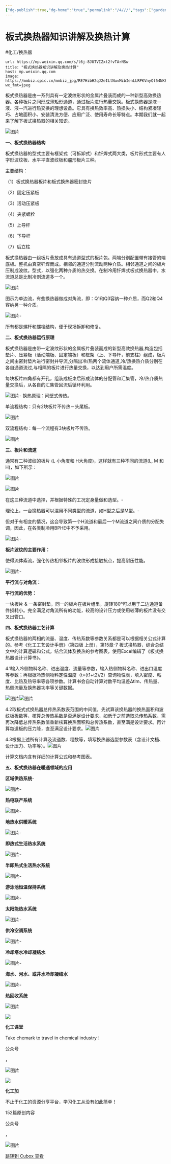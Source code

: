 ```yaml
---
{"dg-publish":true,"dg-home":"true","permalink":"/4///","tags":["gardenEntry"],"dgPassFrontmatter":true}
---
```


# 板式换热器知识讲解及换热计算
#化工/换热器

```cardlink
url: https://mp.weixin.qq.com/s/l6j-8JUTVIZxt2fvTArNSw
title: "板式换热器知识讲解及换热计算"
host: mp.weixin.qq.com
image: https://mmbiz.qpic.cn/mmbiz_jpg/RE7HibH2qJ2eILtNuvMibIenLLRPKVnyQl54NKBbz4IUIAziaib3zHLLQicLEEG6lB3Srk2OblaibMPfxQIyOBykI9QQ/0?wx_fmt=jpeg
```


板式换热器是由一系列具有一定波纹形状的金属片叠装而成的一种新型高效换热器。各种板片之间形成薄矩形通道，通过板片进行热量交换。板式换热器是液—液、液—汽进行热交换的理想设备。它具有换热效率高、热损失小、结构紧凑轻巧、占地面积小、安装清洗方便、应用广泛、使用寿命长等特点。本期我们就一起来了解下板式换热器的相关知识。

![图片](https://image.cubox.pro/cardImg/2023120410415317524/80896.jpg?imageMogr2/quality/90/ignore-error/1)

**一、板式换热器结构**

板式换热器的型式主要有框架式（可拆卸式）和钎焊式两大类，板片形式主要有人字形波纹板、水平平直波纹板和瘤形板片三种。

主要结构：

（1）板式换热器板片和板式换热器密封垫片

（2）固定压紧板

（3）活动压紧板

（4）夹紧螺栓

（5）上导杆

（6）下导杆

（7）后立柱

板式换热器由一组板片叠放成具有通道型式的板片包。两端分别配置带有接管的端底板。整机由真空钎焊而成。相邻的通道分别流动两种介质。相邻通道之间的板片压制成波纹。型式，以强化两种介质的热交换。在制冷用钎焊式板式换热器中，水流道总是比制冷剂流道多一个。

![图片](https://image.cubox.pro/cardImg/2023120410415433797/61175.jpg?imageMogr2/quality/90/ignore-error/1)

图示为单边流，有些换热器做成对角流，即：Q1和Q3容纳一种介质，而Q2和Q4容纳另一种介质。

![图片](https://image.cubox.pro/cardImg/2023120410415450290/45945.jpg?imageMogr2/quality/90/ignore-error/1)-

所有都是螺杆和螺栓结构，便于现场拆卸和修复。

**二、板式换热器运行原理**

板式换热器是由带一定波纹形状的金属板片叠装而成的新型高效换热器,构造包括垫片、压紧板（活动端板、固定端板）和框架（上、下导杆，前支柱）组成，板片之间由密封垫片进行密封并导流,分隔出冷/热两个流体通道,冷/热换热介质分别在各自通道流过,与相隔的板片进行热量交换，以达到用户所需温度。

每块板片四角都有开孔，组装成板束后形成流体的分配管和汇集管，冷/热介质热量交换后，从各自的汇集管回流后循环利用。

![图片](https://image.cubox.pro/cardImg/2023120410415454204/65590.jpg?imageMogr2/quality/90/ignore-error/1)-
换热原理：间壁式传热。

单流程结构：只有2块板片不传热－头尾板。

![图片](https://image.cubox.pro/cardImg/2023120410415459251/97057.jpg?imageMogr2/quality/90/ignore-error/1)

双流程结构：每一个流程有3块板片不传热。

![图片](https://image.cubox.pro/cardImg/2023120410415429885/54881.jpg?imageMogr2/quality/90/ignore-error/1)

**三、板片和流道**

通常有二种波纹的板片 (L 小角度和 H大角度)，这样就有三种不同的流道(L, M 和 H)，如下所示：

![图片](https://image.cubox.pro/cardImg/2023120410415526209/38808.jpg?imageMogr2/quality/90/ignore-error/1)

![图片](https://image.cubox.pro/cardImg/2023120410415521164/43698.jpg?imageMogr2/quality/90/ignore-error/1)

在这三种流道中选择，并根据特殊的工况定身量做和选型。-

理论上，一台换热器可以混用不同类型的流道，如H型之后是M型。-

但对于有相变的情况，这会导致第一个H流道和最后一个M流道之间介质的分配失调，因此，在各类制冷用BPHE中不予采用。

![图片](https://image.cubox.pro/cardImg/2023120410415583516/40878.jpg?imageMogr2/quality/90/ignore-error/1)-

**板片波纹的主要作用：**

使得流体紊流，强化传热相邻板片的波纹形成接触抗点，提高耐压性能。

![图片](https://image.cubox.pro/cardImg/2023120410415549143/33170.jpg?imageMogr2/quality/90/ignore-error/1)-

**平行流与对角流：**

**平行流的优势：**

一块板片 & 一条密封垫，同一的板片在板片组里，旋转180º可以用于二边通道备件损耗小。完全满足对角流所有的功能，较高的设计压力或使用较薄的板片没有交叉出管口。

**四、板式换热器工艺计算**

板式换热器的两相的流量、温度、传热系数等参数关系都是可以根据相关公式计算的。参考《化工工艺设计手册》（第四版 上册），第15章-7 板式换热器，综合总结文中的计算逻辑和公式，结合流体及换热的参考图表，使用Excel编辑了《板式换热器设计计算书》。

4.1输入冷侧物料名称、进出温度、流量等参数，输入热侧物料名称、进出口温度等参数；再根据冷热侧物料定性温度（t=(t1+t2)/2）查询物性表，填入密度、粘度、比热及热导率等各项参数。计算书会自动计算对数平均温差Δtlm、传热量、热侧流量及换热器功率等关键数据。

![图片](https://image.cubox.pro/cardImg/2023120410415643043/80533.jpg?imageMogr2/quality/90/ignore-error/1)![图片](https://image.cubox.pro/cardImg/2023120410415678853/32409.jpg?imageMogr2/quality/90/ignore-error/1)

4.2取板式式换热器总传热系数表范围的中间值，先试算该换热器的换热面积和波纹板板数等，核算总传热系数是否满足设计要求，如低于之前选取总传热系数，需再次降低总传热系数值重新核算换热面积和总传热系数，直至满是设计要求。再计算每道板的压力降，直至满足设计要求。![图片](https://image.cubox.pro/cardImg/2023120410415616766/82693.jpg?imageMogr2/quality/90/ignore-error/1)

4.3根据上述所有计算及流道数、程数等，填写换热器选型参数表（含设计文档、设计压力、功率等）。![图片](https://image.cubox.pro/cardImg/2023120410415684667/25657.jpg?imageMogr2/quality/90/ignore-error/1)

计算文档内含有详细的计算公式和参考图表。

**五、板式换热器在暖通领域的应用**

**区域供热系统**-

![图片](https://image.cubox.pro/cardImg/2023120410415758022/76257.jpg?imageMogr2/quality/90/ignore-error/1)-

**热电联产系统**

![图片](https://image.cubox.pro/cardImg/2023120410415738038/77206.jpg?imageMogr2/quality/90/ignore-error/1)-

**地热水供暖系统**

![图片](https://image.cubox.pro/cardImg/2023120410415743583/52086.jpg?imageMogr2/quality/90/ignore-error/1)-

**即热式生活热水系统**

![图片](https://image.cubox.pro/cardImg/2023120410415753162/48779.jpg?imageMogr2/quality/90/ignore-error/1)-

**半即热式生活热水系统**

![图片](https://image.cubox.pro/cardImg/2023120410415769297/38882.jpg?imageMogr2/quality/90/ignore-error/1)-

**游泳池恒温保持系统**

![图片](https://image.cubox.pro/cardImg/2023120410415798375/85686.jpg?imageMogr2/quality/90/ignore-error/1)-

**太阳能热水系统**

![图片](https://image.cubox.pro/cardImg/2023120410415746251/48092.jpg?imageMogr2/quality/90/ignore-error/1)-

**供冷空调系统**

![图片](https://image.cubox.pro/cardImg/2023120410415749767/88726.jpg?imageMogr2/quality/90/ignore-error/1)-

**冷却塔水冷却凝结水**

![图片](https://image.cubox.pro/cardImg/2023120410415890156/37939.jpg?imageMogr2/quality/90/ignore-error/1)-

**海水、河水、或井水冷却凝结水**

![图片](https://image.cubox.pro/cardImg/2023120410415818818/78547.jpg?imageMogr2/quality/90/ignore-error/1)-

**热回收系统**

![图片](https://image.cubox.pro/cardImg/2023120410415873977/19660.jpg?imageMogr2/quality/90/ignore-error/1)

![](https://image.cubox.pro/cardImg/2023120410415877680/87972.jpg?imageMogr2/quality/90/ignore-error/1)

**化工课堂**

Take chemark to travel in chemical industry！

公众号

，

![图片](https://image.cubox.pro/cardImg/2023120410415852685/56155.jpg?imageMogr2/quality/90/ignore-error/1)

![](https://image.cubox.pro/cardImg/2023120410415874160/45678.jpg?imageMogr2/quality/90/ignore-error/1)

**化工加**

不止于化工的资源分享平台，学习化工从没有如此简单！

152篇原创内容

公众号

，

![图片](https://image.cubox.pro/cardImg/2023120410415829484/84374.jpg?imageMogr2/quality/90/ignore-error/1)

[跳转到 Cubox 查看](https://cubox.pro/my/card?id=7131181343613912332)